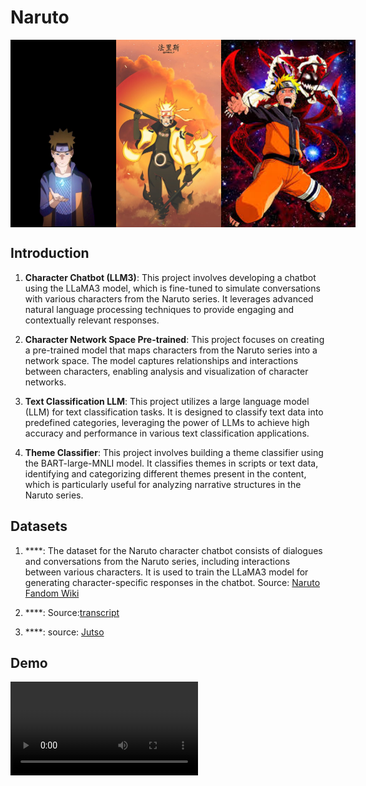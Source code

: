# Naruto
<div style="display: flex; justify-content: space-between;">
    <img src="assets/Naruto.jpg" alt="Naruto" width="250" height="300">
    <img src="assets/HD-wallpaper-naruto-uzumaki-anime-boruto-manga-naruto-shippuden-narutofan-sasuke-uchiha-thumbnail.jpg" alt="Naruto" width="250" height="300">
    <img src="assets/images.jpeg" alt="Naruto" width="250" height="300">
</div>

## Introduction
1. **Character Chatbot (LLM3)**: This project involves developing a chatbot using the LLaMA3 model, which is fine-tuned to simulate conversations with various characters from the Naruto series. It leverages advanced natural language processing techniques to provide engaging and contextually relevant responses.

2. **Character Network Space Pre-trained**: This project focuses on creating a pre-trained model that maps characters from the Naruto series into a network space. The model captures relationships and interactions between characters, enabling analysis and visualization of character networks.

3. **Text Classification LLM**: This project utilizes a large language model (LLM) for text classification tasks. It is designed to classify text data into predefined categories, leveraging the power of LLMs to achieve high accuracy and performance in various text classification applications.

4. **Theme Classifier**: This project involves building a theme classifier using the BART-large-MNLI model. It classifies themes in scripts or text data, identifying and categorizing different themes present in the content, which is particularly useful for analyzing narrative structures in the Naruto series.



## Datasets
1. ****: The dataset for the Naruto character chatbot consists of dialogues and conversations from the Naruto series, including interactions between various characters. It is used to train the LLaMA3 model for generating character-specific responses in the chatbot.
Source: [Naruto Fandom Wiki](https://subtitlist.com/subs/naruto-season-1/english/2206507)
2. ****: 
Source:[transcript](https://www.kaggle.com/datasets/leonzatrax/naruto-ep-1-transcript)

3. ****:
source: [Jutso](https://naruto.fandom.com/wiki/Special:BrowseData/Jutsu?limit=250&offset=0&_cat=Jutsu)
## Demo
![demo](assets/naruto_shebdon.mov)




